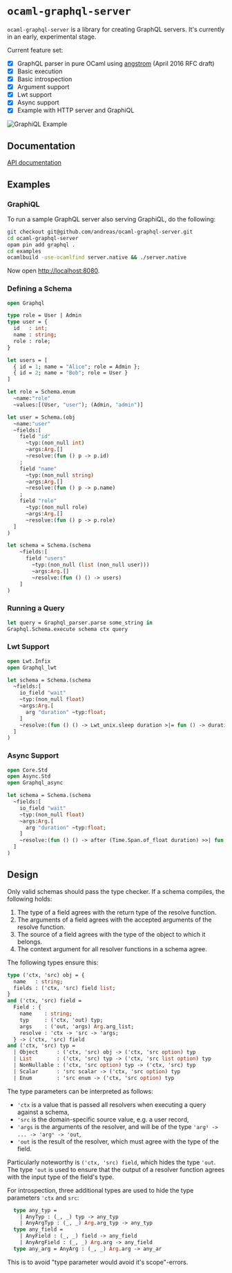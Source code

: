 # `ocaml-graphql-server`

`ocaml-graphql-server` is a library for creating GraphQL servers. It's currently in an early, experimental stage.

Current feature set:

- [x] GraphQL parser in pure OCaml using [angstrom](https://github.com/inhabitedtype/angstrom) (April 2016 RFC draft)
- [x] Basic execution
- [x] Basic introspection
- [x] Argument support
- [x] Lwt support
- [x] Async support
- [x] Example with HTTP server and GraphiQL

![GraphiQL Example](https://cloud.githubusercontent.com/assets/2518/20041922/403ed918-a471-11e6-8178-1cd22dbc4658.png)

## Documentation

[API documentation](https://andreas.github.io/ocaml-graphql-server/)

## Examples

### GraphiQL

To run a sample GraphQL server also serving GraphiQL, do the following:

```bash
git checkout git@github.com/andreas/ocaml-graphql-server.git
cd ocaml-graphql-server
opam pin add graphql .
cd examples
ocamlbuild -use-ocamlfind server.native && ./server.native
```

Now open [http://localhost:8080](http://localhost:8080).

### Defining a Schema

```ocaml
open Graphql

type role = User | Admin
type user = {
  id   : int;
  name : string;
  role : role;
}

let users = [
  { id = 1; name = "Alice"; role = Admin };
  { id = 2; name = "Bob"; role = User }
]

let role = Schema.enum
  ~name:"role"
  ~values:[(User, "user"); (Admin, "admin")]

let user = Schema.(obj
  ~name:"user"
  ~fields:[
    field "id"
      ~typ:(non_null int)
      ~args:Arg.[]
      ~resolve:(fun () p -> p.id)
    ;
    field "name"
      ~typ:(non_null string)
      ~args:Arg.[]
      ~resolve:(fun () p -> p.name)
    ;
    field "role"
      ~typ:(non_null role)
      ~args:Arg.[]
      ~resolve:(fun () p -> p.role)
  ]
)

let schema = Schema.(schema 
    ~fields:[
      field "users"
        ~typ:(non_null (list (non_null user)))
        ~args:Arg.[]
        ~resolve:(fun () () -> users)
    ]
)
```

### Running a Query

```ocaml
let query = Graphql_parser.parse some_string in
Graphql.Schema.execute schema ctx query
```

### Lwt Support

```ocaml
open Lwt.Infix
open Graphql_lwt

let schema = Schema.(schema
  ~fields:[
    io_field "wait"
    ~typ:(non_null float)
    ~args:Arg.[
      arg "duration" ~typ:float;
    ]
    ~resolve:(fun () () -> Lwt_unix.sleep duration >|= fun () -> duration)
  ]
)
```

### Async Support

```ocaml
open Core.Std
open Async.Std
open Graphql_async

let schema = Schema.(schema
  ~fields:[
    io_field "wait"
    ~typ:(non_null float)
    ~args:Arg.[
      arg "duration" ~typ:float;
    ]
    ~resolve:(fun () () -> after (Time.Span.of_float duration) >>| fun () -> duration)
  ]
)
```

## Design

Only valid schemas should pass the type checker. If a schema compiles, the following holds:

1. The type of a field agrees with the return type of the resolve function.
2. The arguments of a field agrees with the accepted arguments of the resolve function.
3. The source of a field agrees with the type of the object to which it belongs.
4. The context argument for all resolver functions in a schema agree.

The following types ensure this:

```ocaml
type ('ctx, 'src) obj = {
  name   : string;
  fields : ('ctx, 'src) field list;
}
and ('ctx, 'src) field =
  Field : {
    name    : string;
    typ     : ('ctx, 'out) typ;
    args    : ('out, 'args) Arg.arg_list;
    resolve : 'ctx -> 'src -> 'args;
  } -> ('ctx, 'src) field
and ('ctx, 'src) typ =
  | Object      : ('ctx, 'src) obj -> ('ctx, 'src option) typ
  | List        : ('ctx, 'src) typ -> ('ctx, 'src list option) typ
  | NonNullable : ('ctx, 'src option) typ -> ('ctx, 'src) typ
  | Scalar      : 'src scalar -> ('ctx, 'src option) typ
  | Enum        : 'src enum -> ('ctx, 'src option) typ
```

The type parameters can be interpreted as follows:

- `'ctx` is a value that is passed all resolvers when executing a query against a schema,
- `'src` is the domain-specific source value, e.g. a user record,
- `'args` is the arguments of the resolver, and will be of the type `'arg¹ -> ... -> 'argⁿ -> 'out`,
- `'out` is the result of the resolver, which must agree with the type of the field.

Particularly noteworthy is `('ctx, 'src) field`, which hides the type `'out`. The type `'out` is used to ensure that the output of a resolver function agrees with the input type of the field's type.

For introspection, three additional types are used to hide the type parameters `'ctx` and `src`:

```ocaml
  type any_typ =
    | AnyTyp : (_, _) typ -> any_typ
    | AnyArgTyp : (_, _) Arg.arg_typ -> any_typ
  type any_field =
    | AnyField : (_, _) field -> any_field
    | AnyArgField : (_, _) Arg.arg -> any_field
  type any_arg = AnyArg : (_, _) Arg.arg -> any_ar
```

This is to avoid "type parameter would avoid it's scope"-errors.